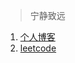 > 宁静致远


1. [个人博客](https://wengzhisong-hz.github.io/)
2. [leetcode](https://github.com/wengzhisong-hz/leetcode)
